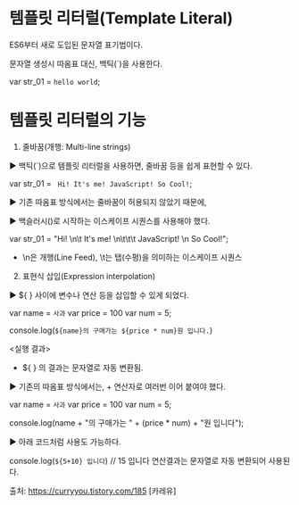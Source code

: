 # 템플릿 리터럴(Template Literal)

ES6부터 새로 도입된 문자열 표기법이다.

문자열 생성시 따옴표 대신, 백틱(`)을 사용한다.

var str_01 = `hello world`;
 


# 템플릿 리터럴의 기능

1. 줄바꿈(개행: Multi-line strings) 

▶︎ 백틱(`)으로 템플릿 리터럴을 사용하면, 줄바꿈 등을 쉽게 표현할 수 있다.

var str_01 = `
Hi!
    It's me!
             JavaScript!
So Cool!`;

▶︎ 기존 따옴표 방식에서는 줄바꿈이 허용되지 않았기 때문에,

▶︎ 백슬러시(\)로 시작하는 이스케이프 시퀀스를 사용해야 했다.

var str_01 = "Hi! \n\t It's me! \n\t\t\t JavaScript! \n So Cool!";
* \n은 개행(Line Feed), \t는 탭(수평)을 의미하는 이스케이프 시퀀스

 
2. 표현식 삽입(Expression interpolation)

▶︎ ${ } 사이에 변수나 연산 등을 삽입할 수 있게 되었다.

var name = `사과`
var price = 100
var num = 5;

console.log(`${name}의 구매가는 ${price * num}원 입니다.`)
 

<실행 결과>


* ${ } 의 결과는 문자열로 자동 변환됨.


▶︎ 기존의 따옴표 방식에서는, + 연산자로 여러번 이어 붙여야 했다.

var name = `사과`
var price = 100
var num = 5;

console.log(name + "의 구매가는 " + (price * num) + "원 입니다");
 


▶︎ 아래 코드처럼 사용도 가능하다. 

console.log(`${5+10} 입니다`)  // 15 입니다
연산결과는 문자열로 자동 변환되어 사용된다.


출처: https://curryyou.tistory.com/185 [카레유]
